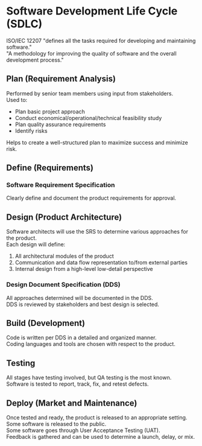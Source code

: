 # Software Development Life Cycle (SDLC)

ISO/IEC 12207 "defines all the tasks required for developing and maintaining software."  
"A methodology for improving the quality of software and the overall development process."  

## Plan (Requirement Analysis)

Performed by senior team members using input from stakeholders.  
Used to:  

- Plan basic project approach
- Conduct economical/operational/technical feasibility study
- Plan quality assurance requirements
- Identify risks

Helps to create a well-structured plan to maximize success and minimize risk.  

## Define (Requirements)

### Software Requirement Specification

Clearly define and document the product requirements for approval.  

## Design (Product Architecture)

Software architects will use the SRS to determine various approaches for the product.  
Each design will define:  

1. All architectural modules of the product
2. Communication and data flow representation to/from external parties
3. Internal design from a high-level low-detail perspective

### Design Document Specification (DDS)

All approaches determined will be documented in the DDS.  
DDS is reviewed by stakeholders and best design is selected.  

## Build (Development)

Code is written per DDS in a detailed and organized manner.  
Coding languages and tools are chosen with respect to the product.  

## Testing

All stages have testing involved, but QA testing is the most known.  
Software is tested to report, track, fix, and retest defects.  

## Deploy (Market and Maintenance)

Once tested and ready, the product is released to an appropriate setting.  
Some software is released to the public.  
Some software goes through User Acceptance Testing (UAT).  
Feedback is gathered and can be used to determine a launch, delay, or mix.

